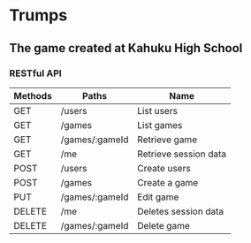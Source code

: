 # Trumps
## The game created at Kahuku High School

### RESTful API

| Methods | Paths | Name |
|---------|-------|------|
| GET | /users | List users |
| GET | /games | List games |
| GET | /games/:gameId | Retrieve game |
| GET | /me | Retrieve session data |
| POST | /users | Create users |
| POST | /games | Create a game |
| PUT | /games/:gameId | Edit game |
| DELETE | /me | Deletes session data |
| DELETE | /games/:gameId | Delete game |

